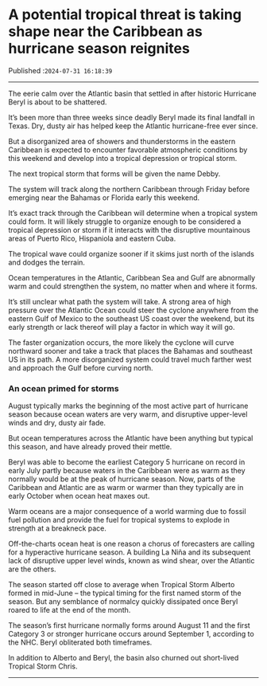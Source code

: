 # A potential tropical threat is taking shape near the Caribbean as hurricane season reignites

Published :`2024-07-31 16:18:39`

---

The eerie calm over the Atlantic basin that settled in after historic Hurricane Beryl is about to be shattered.

It’s been more than three weeks since deadly Beryl made its final landfall in Texas. Dry, dusty air has helped keep the Atlantic hurricane-free ever since.

But a disorganized area of showers and thunderstorms in the eastern Caribbean is expected to encounter favorable atmospheric conditions by this weekend and develop into a tropical depression or tropical storm.

The next tropical storm that forms will be given the name Debby.

The system will track along the northern Caribbean through Friday before emerging near the Bahamas or Florida early this weekend.

It’s exact track through the Caribbean will determine when a tropical system could form. It will likely struggle to organize enough to be considered a tropical depression or storm if it interacts with the disruptive mountainous areas of Puerto Rico, Hispaniola and eastern Cuba.

The tropical wave could organize sooner if it skims just north of the islands and dodges the terrain.

Ocean temperatures in the Atlantic, Caribbean Sea and Gulf are abnormally warm and could strengthen the system, no matter when and where it forms.

It’s still unclear what path the system will take. A strong area of high pressure over the Atlantic Ocean could steer the cyclone anywhere from the eastern Gulf of Mexico to the southeast US coast over the weekend, but its early strength or lack thereof will play a factor in which way it will go.

The faster organization occurs, the more likely the cyclone will curve northward sooner and take a track that places the Bahamas and southeast US in its path. A more disorganized system could travel much farther west and approach the Gulf before curving north.

### An ocean primed for storms

August typically marks the beginning of the most active part of hurricane season because ocean waters are very warm, and disruptive upper-level winds and dry, dusty air fade.

But ocean temperatures across the Atlantic have been anything but typical this season, and have already proved their mettle.

Beryl was able to become the earliest Category 5 hurricane on record in early July partly because waters in the Caribbean were as warm as they normally would be at the peak of hurricane season. Now, parts of the Caribbean and Atlantic are as warm or warmer than they typically are in early October when ocean heat maxes out.

Warm oceans are a major consequence of a world warming due to fossil fuel pollution and provide the fuel for tropical systems to explode in strength at a breakneck pace.

Off-the-charts ocean heat is one reason a chorus of forecasters are calling for a hyperactive hurricane season. A building La Niña and its subsequent lack of disruptive upper level winds, known as wind shear, over the Atlantic are the others.

The season started off close to average when Tropical Storm Alberto formed in mid-June – the typical timing for the first named storm of the season. But any semblance of normalcy quickly dissipated once Beryl roared to life at the end of the month.

The season’s first hurricane normally forms around August 11 and the first Category 3 or stronger hurricane occurs around September 1, according to the NHC. Beryl obliterated both timeframes.

In addition to Alberto and Beryl, the basin also churned out short-lived Tropical Storm Chris.

---

